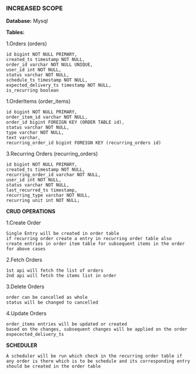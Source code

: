 ### **INCREASED SCOPE**

**Database:** Mysql

**Tables:**

1.Orders (orders)

    id bigint NOT NULL PRIMARY,
    created_ts timestamp NOT NULL,
    order_id varchar NOT NULL UNIQUE,
    user_id int NOT NULL,
    status varchar NOT NULL,
    schedule_ts timestamp NOT NULL,
    expected_delivery_ts timestamp NOT NULL,
    is_recurring boolean
    
1.OrderItems (order_items)

    id bigint NOT NULL PRIMARY,
    order_item_id varchar NOT NULL,
    order_id bigint FOREIGN KEY (ORDER TABLE id),
    status varchar NOT NULL,
    type varchar NOT NULL,
    text varchar,
    recurring_order_id bigint FOREIGN KEY (recurring_orders id)

3.Recurring Orders (recurring_orders)

    id bigint NOT NULL PRIMARY,
    created_ts timestamp NOT NULL,
    recurring_order_id varchar NOT NULL,
    user_id int NOT NULL,
    status varchar NOT NULL,
    last_recurred_ts timestamp,
    recurring_type varchar NOT NULL,
    recurring unit int NOT NULL;

**CRUD OPERATIONS**

1.Create Order

    Single Entry will be created in order table
    if recurring order create a entry in recurring order table also
    create entries in order item table for subsequent items in the order for above cases

2.Fetch Orders
    
    1st api will fetch the list of orders
    2nd api will fetch the items list in order

3.Delete Orders

    order can be cancelled as whole
    status will be changed to cancelled

4.Update Orders
    
    order_items entries will be updated or created
    based on the changes, subsequent changes will be applied on the order expecected_delivery_ts


**SCHEDULER**
    
    A scheduler will be run which check in the recurring order table if any order is there which is to be schedule and its corresponding entry should be created in the order table